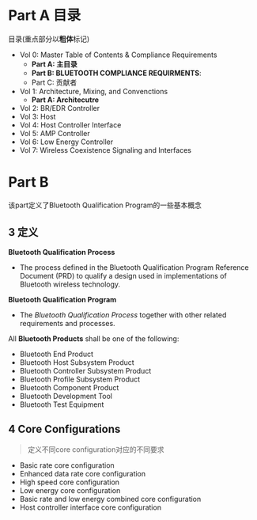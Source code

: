 # Part A 目录

目录(重点部分以**粗体**标记)

* Vol 0: Master Table of Contents & Compliance Requirements
  * **Part A: 主目录**
  * **Part B: BLUETOOTH COMPLIANCE REQUIRMENTS**: 
  * Part C: 贡献者
* Vol 1: Architecture, Mixing, and Convenctions
  * **Part A: Architecutre**
* Vol 2: BR/EDR Controller
* Vol 3: Host
* Vol 4: Host Controller Interface
* Vol 5: AMP Controller
* Vol 6: Low Energy Controller
* Vol 7: Wireless Coexistence Signaling and Interfaces

# Part B 

该part定义了Bluetooth Qualification Program的一些基本概念

## 3 定义

**Bluetooth Qualification Process**

* The process defined in the Bluetooth Qualification Program Reference Document (PRD) to qualify a design used in implementations of Bluetooth wireless technology.

**Bluetooth Qualification Program**

* The *Bluetooth Qualification Process* together with other related requirements and processes. 

All **Bluetooth Products** shall be one of the following:

* Bluetooth End Product
* Bluetooth Host Subsystem Product
* Bluetooth Controller Subsystem Product
* Bluetooth Profile Subsystem Product
* Bluetooth Component Product
* Bluetooth Development Tool
* Bluetooth Test Equipment

## 4 Core Configurations

> 定义不同core configuration对应的不同要求

* Basic rate core configuration
* Enhanced data rate core configuration
* High speed core configuration
* Low energy core configuration
* Basic rate and low energy combined core configuration
* Host controller interface core configuration

